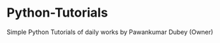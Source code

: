 Python-Tutorials
================

Simple Python Tutorials of daily works by Pawankumar Dubey (Owner)
